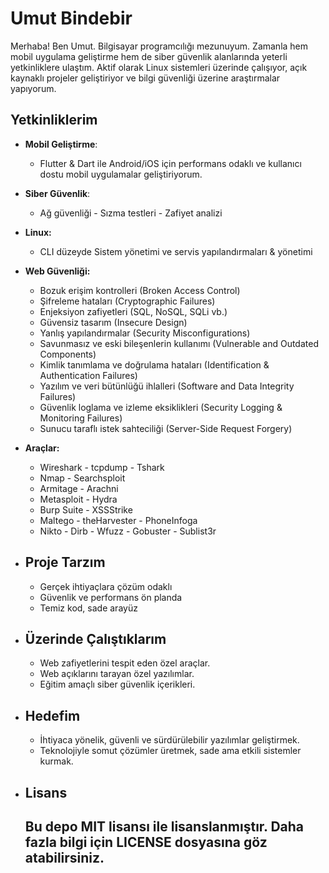 # Umut Bindebir

Merhaba! Ben Umut. Bilgisayar programcılığı mezunuyum. Zamanla hem mobil uygulama geliştirme hem de siber güvenlik alanlarında yeterli yetkinliklere ulaştım.
Aktif olarak Linux sistemleri üzerinde çalışıyor, açık kaynaklı projeler geliştiriyor ve bilgi güvenliği üzerine araştırmalar yapıyorum.

## Yetkinliklerim

-   **Mobil Geliştirme**:
      - Flutter & Dart ile Android/iOS için performans odaklı ve kullanıcı dostu mobil uygulamalar geliştiriyorum.

-  **Siber Güvenlik**:
   - Ağ güvenliği     - Sızma testleri   - Zafiyet analizi

-   **Linux:**
     - CLI düzeyde Sistem yönetimi ve servis yapılandırmaları & yönetimi
  
- **Web Güvenliği:**
  - Bozuk erişim kontrolleri (Broken Access Control)
  - Şifreleme hataları (Cryptographic Failures)
  - Enjeksiyon zafiyetleri (SQL, NoSQL, SQLi vb.)
  - Güvensiz tasarım (Insecure Design)
  - Yanlış yapılandırmalar (Security Misconfigurations)
  - Savunmasız ve eski bileşenlerin kullanımı (Vulnerable and Outdated Components)
  - Kimlik tanımlama ve doğrulama hataları (Identification & Authentication Failures)
  - Yazılım ve veri bütünlüğü ihlalleri (Software and Data Integrity Failures)
  - Güvenlik loglama ve izleme eksiklikleri (Security Logging & Monitoring Failures)
  - Sunucu taraflı istek sahteciliği (Server-Side Request Forgery)
  
- **Araçlar:**
   - Wireshark - tcpdump - Tshark
   - Nmap - Searchsploit
   - Armitage - Arachni
   - Metasploit - Hydra
   - Burp Suite - XSSStrike
   - Maltego - theHarvester - PhoneInfoga
   - Nikto - Dirb - Wfuzz - Gobuster - Sublist3r

- ## Proje Tarzım

  - Gerçek ihtiyaçlara çözüm odaklı
  - Güvenlik ve performans ön planda
  - Temiz kod, sade arayüz

- ## Üzerinde Çalıştıklarım
   -  Web zafiyetlerini tespit eden özel araçlar.
   -  Web açıklarını tarayan özel yazılımlar.
   -  Eğitim amaçlı siber güvenlik içerikleri.

- ## Hedefim
   - İhtiyaca yönelik, güvenli ve sürdürülebilir yazılımlar geliştirmek.
   - Teknolojiyle somut çözümler üretmek, sade ama etkili sistemler kurmak.

- ## Lisans
   ## Bu depo MIT lisansı ile lisanslanmıştır. Daha fazla bilgi için LICENSE dosyasına göz atabilirsiniz.
